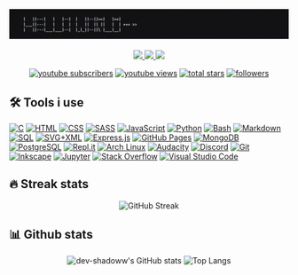 <div id="header" align="center">
  <img src="hello_world.gif" width="600"/><br><br>
  <a href="https://www.linkedin.com/in/suraj-kareppagol-004463248/">
    <img src="https://img.shields.io/badge/LinkedIn-blue?logo=linkedin&logoColor=white&style=for-the-badge">
  </a>
  <a href="https://twitter.com/DevShadoww">
    <img src="https://img.shields.io/badge/Twitter-blue?style=for-the-badge&logo=twitter&logoColor=white">
  </a>
    <a href="https://www.youtube.com/channel/UCrqYIgvMBwuVK-d8z9MIDsw">
    <img src="https://img.shields.io/badge/YouTube-red?style=for-the-badge&logo=youtube&logoColor=white">
  </a>
</div>

<p align="center">

  <a href="https://www.youtube.com/channel/UCrqYIgvMBwuVK-d8z9MIDsw">
    <img alt="youtube subscribers" title="Subscribe to my YouTube channel" src="https://custom-icon-badges.demolab.com/youtube/channel/subscribers/UCrqYIgvMBwuVK-d8z9MIDsw?color=%23E05D44&label=SUBSCRIBE&logo=video&logoColor=white&style=for-the-badge&labelColor=CE4630"/></a> 
  <a href="https://www.youtube.com/channel/UCrqYIgvMBwuVK-d8z9MIDsw">
    <img alt="youtube views" title="YouTube views" src="https://custom-icon-badges.demolab.com/youtube/channel/views/UCrqYIgvMBwuVK-d8z9MIDsw?color=%23E1AD0E&logo=video&logoColor=white&style=for-the-badge&labelColor=C79600"/></a> 
  <a href="https://github.com/dev-shadoww?tab=repositories&sort=stargazers">
    <img alt="total stars" title="Total stars on GitHub" src="https://custom-icon-badges.demolab.com/github/stars/dev-shadoww?color=55960c&style=for-the-badge&labelColor=488207&logo=star"/></a>
  <a href="https://github.com/dev-shadoww?tab=followers">
    <img alt="followers" title="Follow me on Github" src="https://custom-icon-badges.demolab.com/github/followers/dev-shadoww?color=236ad3&labelColor=1155ba&style=for-the-badge&logo=person-add&label=Follow&logoColor=white"/></a>
</p>

## 🛠️ Tools i use

<p>
    <a href="https://github.com/search?q=user%3Adev-shadoww+language%3Ac"><img alt="C" src="https://custom-icon-badges.demolab.com/badge/C-03599C.svg?logo=c-in-hexagon&logoColor=white"></a>
    <a href="https://github.com/search?q=user%3Adev-shadoww+language%3Ahtml"><img alt="HTML" src="https://img.shields.io/badge/HTML-E34F26.svg?logo=html5&logoColor=white"></a>
    <a href="https://github.com/search?q=user%3Adev-shadoww+language%3Acss"><img alt="CSS" src="https://img.shields.io/badge/CSS-1572B6.svg?logo=css3&logoColor=white"></a>
    <a href="https://github.com/search?q=user%3Adev-shadoww+language%3Acss"><img alt="SASS" src="https://img.shields.io/badge/SASS-1572B6.svg?logo=sass&logoColor=white"></a>
    <a href="https://github.com/search?q=user%3Adev-shadoww+language%3Ajavascript"><img alt="JavaScript" src="https://img.shields.io/badge/JavaScript-F7DF1E.svg?logo=javascript&logoColor=black"></a>
    <a href="https://github.com/search?q=user%3Adev-shadoww+language%3Apython"><img alt="Python" src="https://img.shields.io/badge/Python-14354C.svg?logo=python&logoColor=white"></a>
    <a href="https://github.com/search?q=user%3Adev-shadoww+language%3Abash"><img alt="Bash" src="https://img.shields.io/badge/Bash-121011.svg?logo=gnu-bash&logoColor=white"></a>
    <a href="https://github.com/search?q=user%3Adev-shadoww+language%3Amarkdown"><img alt="Markdown" src="https://img.shields.io/badge/Markdown-000000.svg?logo=markdown&logoColor=white"></a>
    <a href="https://github.com/search?q=user%3Adev-shadoww+language%3Asql"><img alt="SQL" src="https://custom-icon-badges.demolab.com/badge/SQL-025E8C.svg?logo=database&logoColor=white"></a>
    <a href="https://github.com/search?q=user%3Adev-shadoww+language%3Asvg"><img alt="SVG+XML" src="https://img.shields.io/badge/SVG%2BXML-e0982c.svg?logo=svg&logoColor=white"></a>
    <a href="#"><img alt="Express.js" src="https://img.shields.io/badge/Express.js-404d59.svg?logo=express&logoColor=white"></a>
    <a href="#"><img alt="GitHub Pages" src="https://img.shields.io/badge/GitHub%20Pages-327FC7.svg?logo=github&logoColor=white"></a>
    <a href="#"><img alt="MongoDB" src ="https://img.shields.io/badge/MongoDB-4ea94b.svg?logo=mongodb&logoColor=white"></a>
    <a href="#"><img alt="PostgreSQL" src ="https://img.shields.io/badge/PostgreSQL-316192.svg?logo=postgresql&logoColor=white"></a>
    <a href="#"><img alt="Repl.it" src="https://img.shields.io/badge/Repl.it-0D101E.svg?logo=Replit&logoColor=white"></a>
    <a href="#"><img alt="Arch Linux" src="https://img.shields.io/badge/Arch%20Linux-1793D1.svg?logo=arch-linux&logoColor=white"></a>
    <a href="#"><img alt="Audacity" src="https://img.shields.io/badge/-Audacity-0000CC?logo=audacity&logoColor=white"></a>
    <a href="#"><img alt="Discord" src="https://img.shields.io/badge/-Discord-5865F2.svg?logo=discord&logoColor=white"></a>
    <a href="#"><img alt="Git" src="https://img.shields.io/badge/Git-F05033.svg?logo=git&logoColor=white"></a>
    <a href="#"><img alt="Inkscape" src="https://img.shields.io/badge/Inkscape-000000?logo=Inkscape&logoColor=white"></a>
    <a href="#"><img alt="Jupyter" src="https://img.shields.io/badge/Jupyter-F37626.svg?logo=Jupyter&logoColor=white"></a>
    <a href="#"><img alt="Stack Overflow" src="https://img.shields.io/badge/-Stack%20Overflow-FE7A16?logo=stack-overflow&logoColor=white"></a>
    <a href="#"><img alt="Visual Studio Code" src="https://img.shields.io/badge/Visual%20Studio%20Code-0078d7.svg?logo=visual-studio-code&logoColor=white"></a>
</p>

## 🔥 Streak stats

<p align="center">
  <img src="https://streak-stats.demolab.com?user=dev-shadoww&theme=gruvbox&hide_border=true" alt="GitHub Streak"></img>
</p>

## 📊 Github stats

<div align="center">
  <img src="https://github-readme-stats.vercel.app/api?username=dev-shadoww&show_icons=true&theme=gruvbox&hide_border=true" alt="dev-shadoww's GitHub stats"></img>
  <img src="https://github-readme-stats.vercel.app/api/top-langs/?username=dev-shadoww&layout=compact&show_icons=true&theme=gruvbox&hide_border=true" alt="Top Langs"></img>
</div>
